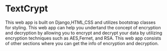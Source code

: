 # TextCrypt
This web app is built on Django,HTML,CSS and utilizes bootstrap classes for styling.
This web app can help you  undertand the concept of encryption and decryption by allowing you to encrypt and decrypt your data by utilizing encryption techniques such as AES,Fernet, and RSA.
This web app consists of other sections where you can get the info of encryption and decryption.
